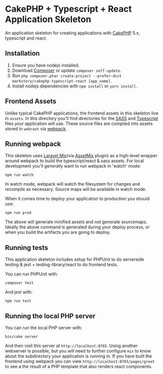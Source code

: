 # CakePHP + Typescript + React Application Skeleton

An application skeleton for creating applications with
[CakePHP](https://cakephp.org) 5.x, typescript and react.

## Installation

1. Ensure you have nodejs installed.
2. Download [Composer](https://getcomposer.org/doc/00-intro.md) or update `composer self-update`.
3. Run `php composer.phar create-project --prefer-dist markstory/cakephp-typescript-react [app_name]`.
4. Install nodejs dependencies with `npm install` or `yarn install`.

## Frontend Assets

Unlike typical CakePHP applications, the frontend assets in this skeleton live
in `assets`.  In this directory you'll find directories for the
[SASS](https://sass-lang.com) and [Typescript](https://typescriptlang.org) files
your application will use. These source files are compiled into assets stored in
`webroot` via [webpack](https://webpack.js.org).

## Running webpack

This skeleton uses [Laravel Mix](https://laravel-mix.com/docs/6.0/installation)(via [AssetMix](https://github.com/ishanvyas22/asset-mix) plugin) as
a high-level wrapper around webpack to build the typescript/react & sass assets.
For local development you'll generally want to run webpack in 'watch' mode:

    npm run watch

In watch mode, webpack will watch the filesystem for changes and recompile as necessary.
Source maps will be available in watch mode.

When it comes time to deploy your application to production you should use:

    npm run prod

The above will generate minified assets and *not* generate sourcemaps. Ideally
the above command is generated during your deploy process, or when you build the
artifacts you are going to deploy.

## Running tests

This application skeleton includes setup for PHPUnit to do serverside testing
& jest + testing-library/react to do frontend tests.

You can run PHPUnit with:

    composer test

And jest with:

    npm run test

## Running the local PHP server

You can run the local PHP server with:

    bin/cake server

And then visit this server at `http://localhost:8765`. Using another webserver
is possible, but you will need to further configure `mix` to know about the subdirectory
your application is running in. If you have built the frontend using webpack you
can view `http://localhost:8765/pages/greet` to see a the result of a PHP template
that also renders react components.
